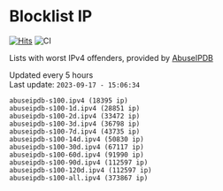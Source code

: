 # Blocklist IP

[![Hits](https://hits.seeyoufarm.com/api/count/incr/badge.svg?url=https%3A%2F%2Fgithub.com%2Fborestad%2Fblocklist-ip%2F&count_bg=%2379C83D&title_bg=%23555555&icon=&icon_color=%23E7E7E7&title=hits&edge_flat=false)](https://hits.seeyoufarm.com)  ![CI](https://img.shields.io/github/workflow/status/borestad/blocklist-ip/CI?style=flat-square)

Lists with worst IPv4 offenders, provided by [AbuseIPDB](https://www.abuseipdb.com/)

<!-- FOOTER-PLACEHOLDER -->
Updated every 5 hours<br>
Last update: `2023-09-17 - 15:06:34`
```
abuseipdb-s100.ipv4 (18395 ip)
abuseipdb-s100-1d.ipv4 (28851 ip)
abuseipdb-s100-2d.ipv4 (33472 ip)
abuseipdb-s100-3d.ipv4 (36798 ip)
abuseipdb-s100-7d.ipv4 (43735 ip)
abuseipdb-s100-14d.ipv4 (50830 ip)
abuseipdb-s100-30d.ipv4 (67117 ip)
abuseipdb-s100-60d.ipv4 (91990 ip)
abuseipdb-s100-90d.ipv4 (112597 ip)
abuseipdb-s100-120d.ipv4 (112597 ip)
abuseipdb-s100-all.ipv4 (373867 ip)
```
